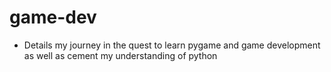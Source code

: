 # game-dev
- Details my journey  in the quest to learn pygame and game development as well as cement my understanding of python
